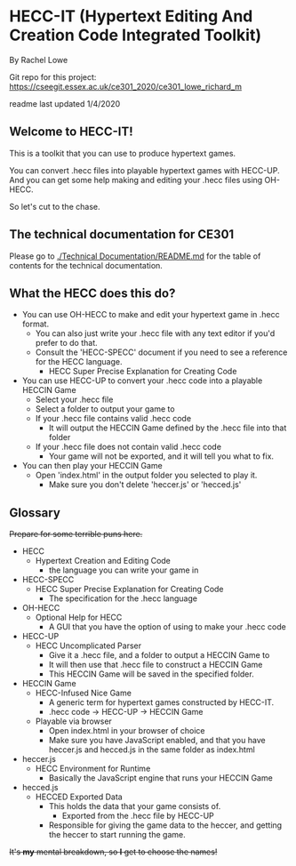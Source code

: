 # **HECC-IT (Hypertext Editing And Creation Code Integrated Toolkit)**

By Rachel Lowe

Git repo for this project: https://cseegit.essex.ac.uk/ce301_2020/ce301_lowe_richard_m

readme last updated 1/4/2020

## Welcome to HECC-IT!

This is a toolkit that you can use to produce hypertext games.

You can convert .hecc files into playable hypertext games with HECC-UP.
And you can get some help making and editing your .hecc files using OH-HECC.

So let's cut to the chase.


## The technical documentation for CE301

Please go to [./Technical Documentation/README.md](./Technical%20Documentation/README.md) for the
table of contents for the technical documentation.

## What the HECC does this do?

* You can use OH-HECC to make and edit your hypertext game in .hecc format.
    * You can also just write your .hecc file with any text editor if you'd prefer to do that.
    * Consult the 'HECC-SPECC' document if you need to see a reference for the HECC language.
        * HECC Super Precise Explanation for Creating Code
* You can use HECC-UP to convert your .hecc code into a playable HECCIN Game
    * Select your .hecc file
    * Select a folder to output your game to
    * If your .hecc file contains valid .hecc code
        * It will output the HECCIN Game defined by the .hecc file into that folder
    * If your .hecc file does not contain valid .hecc code
        * Your game will not be exported, and it will tell you what to fix.
* You can then play your HECCIN Game
    * Open 'index.html' in the output folder you selected to play it.
        * Make sure you don't delete 'heccer.js' or 'hecced.js'
        

## Glossary

~~Prepare for some terrible puns here.~~

* HECC
    * Hypertext Creation and Editing Code
        * the language you can write your game in
* HECC-SPECC
    * HECC Super Precise Explanation for Creating Code
        * The specification for the .hecc language
* OH-HECC
    * Optional Help for HECC
        * A GUI that you have the option of using to make your .hecc code
* HECC-UP
    * HECC Uncomplicated Parser
        * Give it a .hecc file, and a folder to output a HECCIN Game to
        * It will then use that .hecc file to construct a HECCIN Game
        * This HECCIN Game will be saved in the specified folder.
* HECCIN Game
    * HECC-Infused Nice Game
        * A generic term for hypertext games constructed by HECC-IT.
        * .hecc code -> HECC-UP -> HECCIN Game
    * Playable via browser
        * Open index.html in your browser of choice
        * Make sure you have JavaScript enabled, and that you have heccer.js and hecced.js in the same folder as index.html
* heccer.js
    * HECC Environment for Runtime
        * Basically the JavaScript engine that runs your HECCIN Game
* hecced.js
    * HECCED Exported Data
        * This holds the data that your game consists of.
            * Exported from the .hecc file by HECC-UP
        * Responsible for giving the game data to the heccer, and getting the heccer to start running the game.

~~It's **my** mental breakdown, so **I** get to choose the names!~~